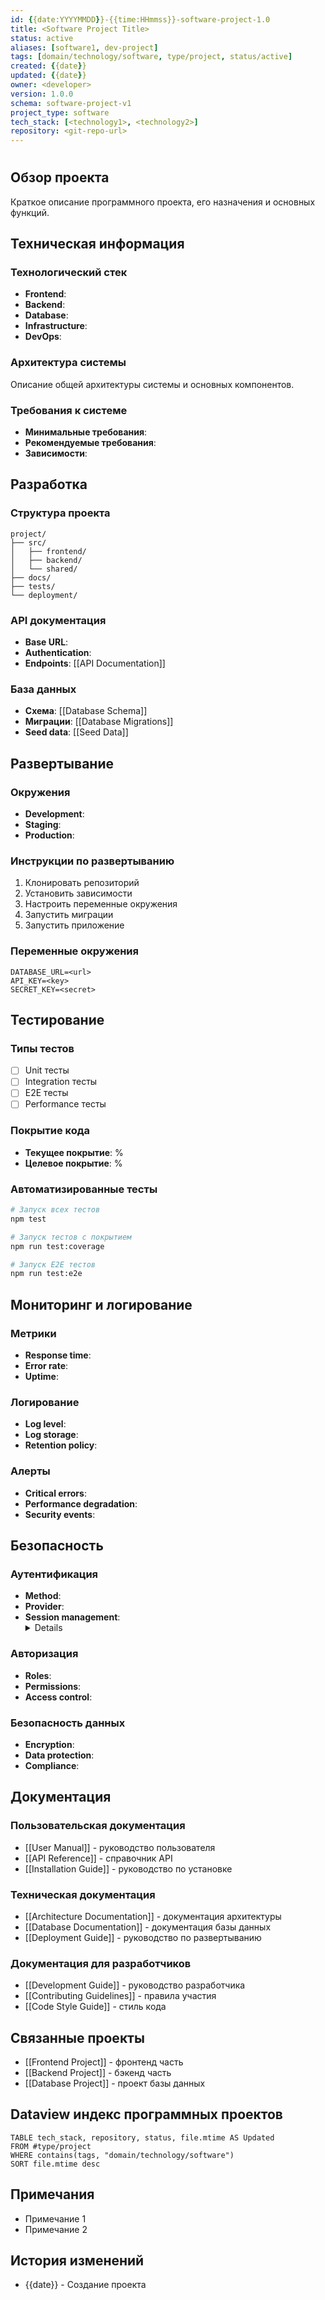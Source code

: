 ```yaml
---
id: {{date:YYYYMMDD}}-{{time:HHmmss}}-software-project-1.0
title: <Software Project Title>
status: active
aliases: [software1, dev-project]
tags: [domain/technology/software, type/project, status/active]
created: {{date}}
updated: {{date}}
owner: <developer>
version: 1.0.0
schema: software-project-v1
project_type: software
tech_stack: [<technology1>, <technology2>]
repository: <git-repo-url>
---
```


# <Software Project Title>

## Обзор проекта
Краткое описание программного проекта, его назначения и основных функций.

## Техническая информация

### Технологический стек
- **Frontend**: <technology>
- **Backend**: <technology>
- **Database**: <database>
- **Infrastructure**: <infrastructure>
- **DevOps**: <tools>

### Архитектура системы
Описание общей архитектуры системы и основных компонентов.

### Требования к системе
- **Минимальные требования**: <specs>
- **Рекомендуемые требования**: <specs>
- **Зависимости**: <list>

## Разработка

### Структура проекта
```
project/
├── src/
│   ├── frontend/
│   ├── backend/
│   └── shared/
├── docs/
├── tests/
└── deployment/
```

### API документация
- **Base URL**: <url>
- **Authentication**: <method>
- **Endpoints**: [[API Documentation]]

### База данных
- **Схема**: [[Database Schema]]
- **Миграции**: [[Database Migrations]]
- **Seed data**: [[Seed Data]]

## Развертывание

### Окружения
- **Development**: <url>
- **Staging**: <url>
- **Production**: <url>

### Инструкции по развертыванию
1. Клонировать репозиторий
2. Установить зависимости
3. Настроить переменные окружения
4. Запустить миграции
5. Запустить приложение

### Переменные окружения
```env
DATABASE_URL=<url>
API_KEY=<key>
SECRET_KEY=<secret>
```

## Тестирование

### Типы тестов
- [ ] Unit тесты
- [ ] Integration тесты
- [ ] E2E тесты
- [ ] Performance тесты

### Покрытие кода
- **Текущее покрытие**: <percentage>%
- **Целевое покрытие**: <percentage>%

### Автоматизированные тесты
```bash
# Запуск всех тестов
npm test

# Запуск тестов с покрытием
npm run test:coverage

# Запуск E2E тестов
npm run test:e2e
```

## Мониторинг и логирование

### Метрики
- **Response time**: <target>
- **Error rate**: <target>
- **Uptime**: <target>

### Логирование
- **Log level**: <level>
- **Log storage**: <location>
- **Retention policy**: <policy>

### Алерты
- **Critical errors**: <notification>
- **Performance degradation**: <notification>
- **Security events**: <notification>

## Безопасность

### Аутентификация
- **Method**: <method>
- **Provider**: <provider>
- **Session management**: <details>

### Авторизация
- **Roles**: <list>
- **Permissions**: <matrix>
- **Access control**: <method>

### Безопасность данных
- **Encryption**: <method>
- **Data protection**: <measures>
- **Compliance**: <standards>

## Документация

### Пользовательская документация
- [[User Manual]] - руководство пользователя
- [[API Reference]] - справочник API
- [[Installation Guide]] - руководство по установке

### Техническая документация
- [[Architecture Documentation]] - документация архитектуры
- [[Database Documentation]] - документация базы данных
- [[Deployment Guide]] - руководство по развертыванию

### Документация для разработчиков
- [[Development Guide]] - руководство разработчика
- [[Contributing Guidelines]] - правила участия
- [[Code Style Guide]] - стиль кода

## Связанные проекты
- [[Frontend Project]] - фронтенд часть
- [[Backend Project]] - бэкенд часть
- [[Database Project]] - проект базы данных

## Dataview индекс программных проектов
```dataview
TABLE tech_stack, repository, status, file.mtime AS Updated
FROM #type/project
WHERE contains(tags, "domain/technology/software")
SORT file.mtime desc
```

## Примечания
- Примечание 1
- Примечание 2

## История изменений
- {{date}} - Создание проекта